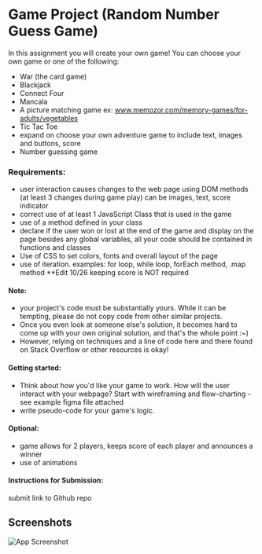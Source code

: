 
# Game Project (Random Number Guess Game)

In this assignment you will create your own game! You can choose your own game or one of the following:

- War (the card game)
- Blackjack
- Connect Four
- Mancala
- A picture matching game ex: www.memozor.com/memory-games/for-adults/vegetables 
- Tic Tac Toe 
- expand on choose your own adventure game to include text, images and buttons, score 
- Number guessing game 

### Requirements:
- user interaction causes changes to the web page using DOM methods (at least 3 changes during game play) can be images, text, score indicator 
- correct use of at least 1 JavaScript Class that is used in the game 
- use of a method defined in your class 
- declare if the user won or lost at the end of the game and display on the page besides any global variables, all your code should be contained in functions and classes 
- Use of CSS to set colors, fonts and overall layout of the page
- use of iteration. examples: for loop, while loop, forEach method, .map method
**Edit 10/26 keeping score is NOT required 

#### Note: 
- your project's code must be substantially yours. While it can be tempting, please do not copy code from other similar projects.
- Once you even look at someone else's solution, it becomes hard to come up with your own original solution, and that's the whole point :~) 
- However, relying on techniques and a line of code here and there found on Stack Overflow or other resources is okay!   

#### Getting started:
- Think about how you'd like your game to work. How will the user interact with your webpage? Start with wireframing and flow-charting - see example figma file attached
- write pseudo-code for your game's logic.

#### Optional:
- game allows for 2 players, keeps score of each player and announces a winner 
- use of animations 

#### Instructions for Submission:
submit link to Github repo 


## Screenshots

![App Screenshot](https://imgur.com/ZhJQiUP)

